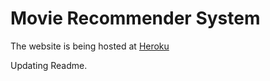 # Movie Recommender System

The website is being hosted at [Heroku](https://secure-bayou-21087.herokuapp.com/)

Updating Readme. 